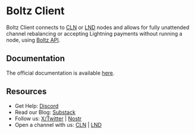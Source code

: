 # Boltz Client

Boltz Client connects to [CLN](https://github.com/ElementsProject/lightning/) or [LND](https://github.com/lightningnetwork/lnd/) nodes and allows for fully unattended channel rebalancing or accepting Lightning payments without running a node, using [Boltz API](https://docs.boltz.exchange/v/api).

## Documentation

The official documentation is available [here](https://docs.boltz.exchange/v/boltz-client/).

## Resources

- Get Help: [Discord](https://discord.gg/QBvZGcW)
- Read our Blog: [Substack](https://blog.boltz.exchange/)
- Follow us: [X/Twitter](https://twitter.com/Boltzhq) | [Nostr](https://snort.social/p/npub1psm37hke2pmxzdzraqe3cjmqs28dv77da74pdx8mtn5a0vegtlas9q8970)
- Open a channel with us: [CLN](https://amboss.space/node/02d96eadea3d780104449aca5c93461ce67c1564e2e1d73225fa67dd3b997a6018) | [LND](https://amboss.space/node/026165850492521f4ac8abd9bd8088123446d126f648ca35e60f88177dc149ceb2)&#x20;
